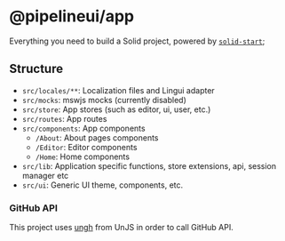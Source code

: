 # @pipelineui/app

Everything you need to build a Solid project, powered by [`solid-start`](https://start.solidjs.com);

## Structure

- `src/locales/**`: Localization files and Lingui adapter
- `src/mocks`: mswjs mocks (currently disabled)
- `src/store`: App stores (such as editor, ui, user, etc.)
- `src/routes`: App routes
- `src/components`: App components
  - `/About`: About pages components
  - `/Editor`: Editor components
  - `/Home`: Home components
- `src/lib`: Application specific functions, store extensions, api, session manager etc
- `src/ui`: Generic UI theme, components, etc.

### GitHub API

This project uses [ungh](https://github.com/unjs/ungh) from UnJS in order to call GitHub API.
